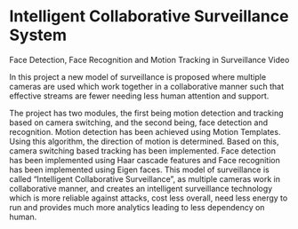 Intelligent Collaborative Surveillance System
=========================
Face Detection, Face Recognition and Motion Tracking in Surveillance Video


In this project a new model of surveillance is proposed where multiple cameras are used which work together in a collaborative manner such that effective streams are fewer 
needing less human attention and support. 

The project has two modules, the first being motion detection and tracking based on camera switching, and the second being, face detection and recognition. 
Motion detection has been achieved using Motion Templates. Using this algorithm, the direction of motion is determined. Based on this, camera switching based tracking has 
been implemented. Face detection has been implemented using Haar cascade features and Face recognition has been implemented using Eigen faces. 
This model of surveillance is called “Intelligent Collaborative Surveillance”, as multiple cameras work in collaborative manner, and creates an intelligent surveillance technology 
which is more reliable against attacks, cost less overall, need less energy to run and provides much more analytics leading to less dependency on human. 
